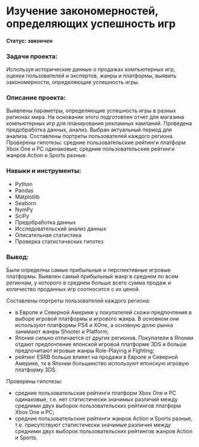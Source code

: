 
# Изучение закономерностей, определяющих успешность игр
       
#### Статус: *закончен*    
    
### Задачи проекта:    
Используя исторические данные о продажах компьютерных игр, оценки пользователей и экспертов, жанры и платформы, выявить закономерности, определяющие успешность игры.
        
### Описание проекта:     
Выявлены параметры, определяющие успешность игры в разных регионах мира. На основании этого подготовлен отчет для магазина компьютерных игр для планирования рекламных кампаний. Проведена предобработка данных, анализ. Выбран актуальный период для анализа. Составлены портреты пользователей каждого региона. Проверены гипотезы: средние пользовательские рейтинги платформ Xbox One и PC одинаковые; средние пользовательские рейтинги жанров Action и Sports разные.

### Навыки и инструменты:     
- Python
- Pandas
- Matplotlib
- Seaborn
- NymPy
- SciPy
- Предобработка данных
- Исследовательский анализ данных
- Описательная статистика
- Проверка статистических гипотез
    
### Вывод:    
Были определны самые прибыльные и перспективные игровые платформы. Выявлен самый прибыльный жанр в среднем по всем регионам, у которого в среднем больше всего сумма продаж и количество проданных игр соотносится с их ценой.     

Составлены портреты пользователей каждого региона:
- в Европе и Северной Америке у покупателей схожи предпочтения в выборе игровой платформы и игрового жанра. В основном они используют платформы PS4 и XOne, а основную долю рынка занимают жанры Shooter и Platform;
- Япония сильно отличается от других регионов. Покупатели в Японии отдают предпочтение японской игровой платформе 3DS и больше предпочитают игровые жанры Role-Playing и Fighting;
- рейтинг ESRВ больше влияет на продажи в Европе и Северной Америке, тк в Японии большинство используют японскую игровую платформу 3DS.    

Проверены гипотезы:    
- средние пользовательские рейтинги платформ Xbox One и PC одинаковые, т.е. нет статистически значимых различий между средними двух выборок пользовательских рейтингов платформ Xbox One и PC;
- средние пользовательские рейтинги жанров Action и Sports разные, т.е. присутствуют статистически значимые различия между средними двух выборок пользовательских рейтингов жанров Action и Sports.
